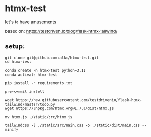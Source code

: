 # htmx-test
let's to have amusements

based on: https://testdriven.io/blog/flask-htmx-tailwind/

## setup:

```
git clone git@github.com:alkc/htmx-test.git
cd htmx-test

conda create -n htmx-test python=3.11
conda activate htmx-test

pip install -r requirements.txt

pre-commit install

wget https://raw.githubusercontent.com/testdrivenio/flask-htmx-tailwind/master/todo.py
wget https://unpkg.com/htmx.org@1.7.0/dist/htmx.js

mv htmx.js ./static/src/htmx.js

tailwindcss -i ./static/src/main.css -o ./static/dist/main.css --minify
```

